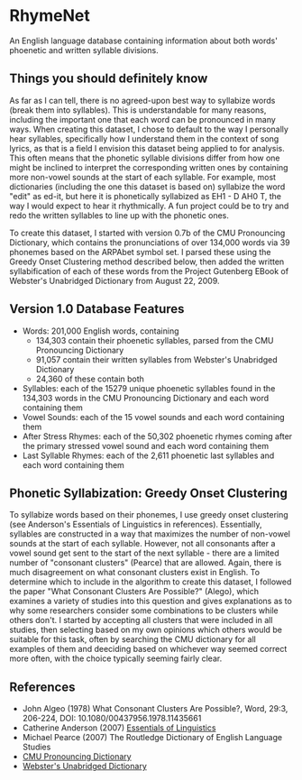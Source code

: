 # RhymeNet
An English language database containing information about both words' phoenetic and written syllable divisions.

## Things you should definitely know
As far as I can tell, there is no agreed-upon best way to syllabize words (break them into syllables). This is understandable for many reasons, including the important one that each word can be pronounced in many ways. When creating this dataset, I chose to default to the way I personally hear syllables, specifically how I understand them in the context of song lyrics, as that is a field I envision this dataset being applied to for analysis. This often means that the phonetic syllable divisions differ from how one might be inclined to interpret the corresponding written ones by containing more non-vowel sounds at the start of each syllable. For example, most dictionaries (including the one this dataset is based on) syllabize the word "edit" as ed-it, but here it is phonetically syllabized as EH1 - D AH0 T, the way I would expect to hear it rhythmically. A fun project could be to try and redo the written syllables to line up with the phonetic ones.

To create this dataset, I started with version 0.7b of the CMU Pronouncing Dictionary, which contains the pronunciations of over 134,000 words via 39 phonemes based on the ARPAbet symbol set. I parsed these using the Greedy Onset Clustering method described below, then added the written syllabification of each of these words from the Project Gutenberg EBook of Webster's Unabridged Dictionary from August 22, 2009.

## Version 1.0 Database Features
- Words: 201,000 English words, containing
    - 134,303 contain their phoenetic syllables, parsed from the CMU Pronouncing Dictionary
    - 91,057 contain their written syllables from Webster's Unabridged Dictionary
    - 24,360 of these contain both
- Syllables: each of the 15279 unique phoenetic syllables found in the 134,303 words in the CMU Pronouncing Dictionary and each word containing them
- Vowel Sounds: each of the 15 vowel sounds and each word containing them
- After Stress Rhymes: each of the 50,302 phoenetic rhymes coming after the primary stressed vowel sound and each word containing them
- Last Syllable Rhymes: each of the 2,611 phoenetic last syllables and each word containing them

## Phonetic Syllabization: Greedy Onset Clustering
To syllabize words based on their phonemes, I use greedy onset clustering (see Anderson's Essentials of Linguistics in references). Essentially, syllables are constructed in a way that maximizes the number of non-vowel sounds at the start of each syllable. However, not all consonants after a vowel sound get sent to the start of the next syllable - there are a limited number of "consonant clusters" (Pearce) that are allowed. Again, there is much disagreement on what consonant clusters exist in English. To determine which to include in the algorithm to create this dataset, I followed the paper "What Consonant Clusters Are Possible?" (Alego), which examines a variety of studies into this question and gives explanations as to why some researchers consider some combinations to be clusters while others don't. I started by accepting all clusters that were included in all studies, then selecting based on my own opinions which others would be suitable for this task, often by searching the CMU dictionary for all examples of them and deeciding based on whichever way seemed correct more often, with the choice typically seeming fairly clear.

## References
- John Algeo (1978) What Consonant Clusters Are Possible?, Word, 29:3, 206-224, DOI: 10.1080/00437956.1978.11435661
- Catherine Anderson (2007) [Essentials of Linguistics](https://ecampusontario.pressbooks.pub/essentialsoflinguistics/)
- Michael Pearce (2007) The Routledge Dictionary of English Language Studies
- [CMU Pronouncing Dictionary](http://www.speech.cs.cmu.edu/cgi-bin/cmudict)
- [Webster's Unabridged Dictionary](https://www.gutenberg.org/ebooks/29765)